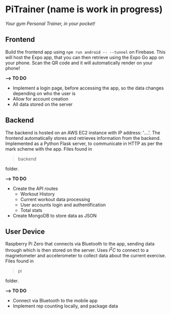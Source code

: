 # PiTrainer (name is work in progress)

_Your gym Personal Trainer, in your pocket!_

## Frontend

Build the frontend app using `npm run android -- --tunnel` on Firebase. This will host the Expo app, that you can then retrieve using the Expo Go app on your phone. Scan the QR code and it will automatically render on your phone!

**--> TO DO**

- Implement a login page, before accessing the app, so the data changes depending on who the user is
- Allow for account creation
- All data stored on the server

## Backend

The backend is hosted on an AWS EC2 instance with IP address: '....'. The frontend automatically stores and retrieves information from the backend. Implemented as a Python Flask server, to communicate in HTTP as per the mark scheme with the app. Files found in
> backend

folder.

**--> TO DO**

- Create the API routes
    - Workout History
    - Current workout data processing
    - User accounts login and authentification
    - Total stats
- Create MongoDB to store data as JSON

## User Device

Raspberry Pi Zero that connects via Bluetooth to the app, sending data through which is then stored on the server. Uses $I^2C$ to connect to a magnetometer and accelerometer to collect data about the current exercise. Files found in
> pi

folder.

**--> TO DO**

- Connect via Bluetooth to the mobile app
- Implement rep counting locally, and package data
